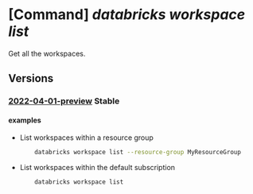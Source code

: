# [Command] _databricks workspace list_

Get all the workspaces.

## Versions

### [2022-04-01-preview](/Resources/mgmt-plane/L3N1YnNjcmlwdGlvbnMve30vcHJvdmlkZXJzL21pY3Jvc29mdC5kYXRhYnJpY2tzL3dvcmtzcGFjZXM=/2022-04-01-preview.xml) **Stable**

<!-- mgmt-plane /subscriptions/{}/providers/microsoft.databricks/workspaces 2022-04-01-preview -->
<!-- mgmt-plane /subscriptions/{}/resourcegroups/{}/providers/microsoft.databricks/workspaces 2022-04-01-preview -->

#### examples

- List workspaces within a resource group
    ```bash
        databricks workspace list --resource-group MyResourceGroup
    ```

- List workspaces within the default subscription
    ```bash
        databricks workspace list
    ```
